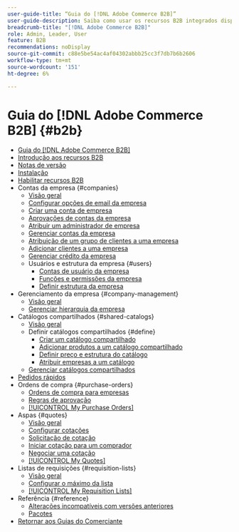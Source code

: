 ```yaml
---
user-guide-title: “Guia do [!DNL Adobe Commerce B2B]”
user-guide-description: Saiba como usar os recursos B2B integrados disponíveis para o Adobe Commerce,
breadcrumb-title: "[!DNL Adobe Commerce B2B]"
role: Admin, Leader, User
feature: B2B
recommendations: noDisplay
source-git-commit: c88e5be54ac4af04302abbb25cc3f7db7b6b2606
workflow-type: tm+mt
source-wordcount: '151'
ht-degree: 6%

---
```



# Guia do [!DNL Adobe Commerce B2B] {#b2b}

+ [Guia do [!DNL Adobe Commerce B2B]](guide-overview.md)
+ [Introdução aos recursos B2B](introduction.md)
+ [Notas de versão](release-notes.md)
+ [Instalação](install.md)
+ [Habilitar recursos B2B](enable-basic-features.md)
+ Contas da empresa {#companies}
   + [Visão geral](account-companies.md)
   + [Configurar opções de email da empresa](email-company-configuration.md)
   + [Criar uma conta de empresa](account-company-create.md)
   + [Aprovações de contas da empresa](account-company-approve.md)
   + [Atribuir um administrador de empresa](account-company-admin.md)
   + [Gerenciar contas da empresa](account-company-manage.md)
   + [Atribuição de um grupo de clientes a uma empresa](account-company-customer-group.md)
   + [Adicionar clientes a uma empresa](customer-assign-company.md)
   + [Gerenciar crédito da empresa](credit-company.md)
   + Usuários e estrutura da empresa {#users}
      + [Contas de usuário da empresa](account-company-users.md)
      + [Funções e permissões da empresa](account-company-roles-permissions.md)
      + [Definir estrutura da empresa](account-company-structure.md)
+ Gerenciamento da empresa {#company-management}
   + [Visão geral](manage-companies.md)
   + [Gerenciar hierarquia da empresa](assign-companies.md)
+ Catálogos compartilhados {#shared-catalogs}
   + [Visão geral](catalog-shared.md)
   + Definir catálogos compartilhados {#define}
      + [Criar um catálogo compartilhado](catalog-shared-create.md)
      + [Adicionar produtos a um catálogo compartilhado](catalog-shared-product-add.md)
      + [Definir preço e estrutura do catálogo](catalog-shared-pricing-structure.md)
      + [Atribuir empresas a um catálogo](catalog-shared-assign-companies.md)
   + [Gerenciar catálogos compartilhados](catalog-shared-manage.md)
+ [Pedidos rápidos](quick-order.md)
+ Ordens de compra {#purchase-orders}
   + [Ordens de compra para empresas](purchase-order-flow.md)
   + [Regras de aprovação](account-dashboard-approval-rules.md)
   + [[!UICONTROL My Purchase Orders]](account-dashboard-my-purchase-orders.md)
+ Aspas {#quotes}
   + [Visão geral](quotes.md)
   + [Configurar cotações](configure-quotes.md)
   + [Solicitação de cotação](quote-request.md)
   + [Iniciar cotação para um comprador](sales-rep-initiates-quote.md)
   + [Negociar uma cotação](quote-price-negotiation.md)
   + [[!UICONTROL My Quotes]](account-dashboard-my-quotes.md)
+ Listas de requisições {#requisition-lists}
   + [Visão geral](requisition-lists.md)
   + [Configurar o máximo da lista](configure-requisition-lists.md)
   + [[!UICONTROL My Requisition Lists]](account-dashboard-requisition-lists-manage.md)
+ Referência {#reference}
   + [Alterações incompatíveis com versões anteriores](backward-incompatible-changes.md)
   + [Pacotes](packages.md)
+ [Retornar aos Guias do Comerciante](https://experienceleague.adobe.com/en/docs/commerce-admin/user-guides/home)
